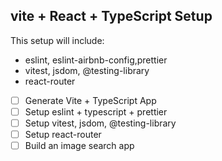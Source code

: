 ## vite + React + TypeScript Setup

This setup will include:

- eslint, eslint-airbnb-config,prettier
- vitest, jsdom, @testing-library
- react-router

- [ ] Generate Vite + TypeScript App
- [ ] Setup eslint + typescript + prettier
- [ ] Setup vitest, jsdom, @testing-library
- [ ] Setup react-router
- [ ] Build an image search app
